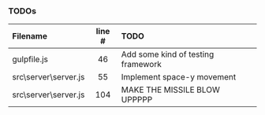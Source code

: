### TODOs
| Filename | line # | TODO
|:------|:------:|:------
| gulpfile.js | 46 | Add some kind of testing framework
| src\server\server.js | 55 | Implement space-y movement
| src\server\server.js | 104 | MAKE THE MISSILE BLOW UPPPPP